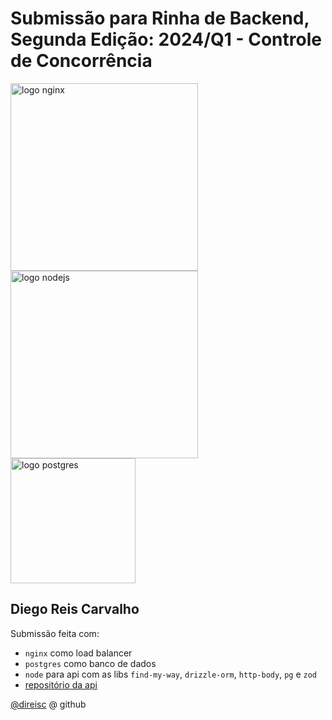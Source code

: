 # Submissão para Rinha de Backend, Segunda Edição: 2024/Q1 - Controle de Concorrência

<img src="https://upload.wikimedia.org/wikipedia/commons/c/c5/Nginx_logo.svg" alt="logo nginx" width="300" height="auto"><br />
<img src="https://upload.wikimedia.org/wikipedia/commons/d/d9/Node.js_logo.svg" alt="logo nodejs" width="300" height="auto"><br />
<img src="https://upload.wikimedia.org/wikipedia/commons/2/29/Postgresql_elephant.svg" alt="logo postgres" width="200" height="auto">

## Diego Reis Carvalho
Submissão feita com:
- `nginx` como load balancer
- `postgres` como banco de dados
- `node` para api com as libs `find-my-way`, `drizzle-orm`, `http-body`, `pg` e `zod`
- [repositório da api](https://github.com/direisc/rinha-2024q1-node)

[@direisc](https://github.com/direisc) @ github
